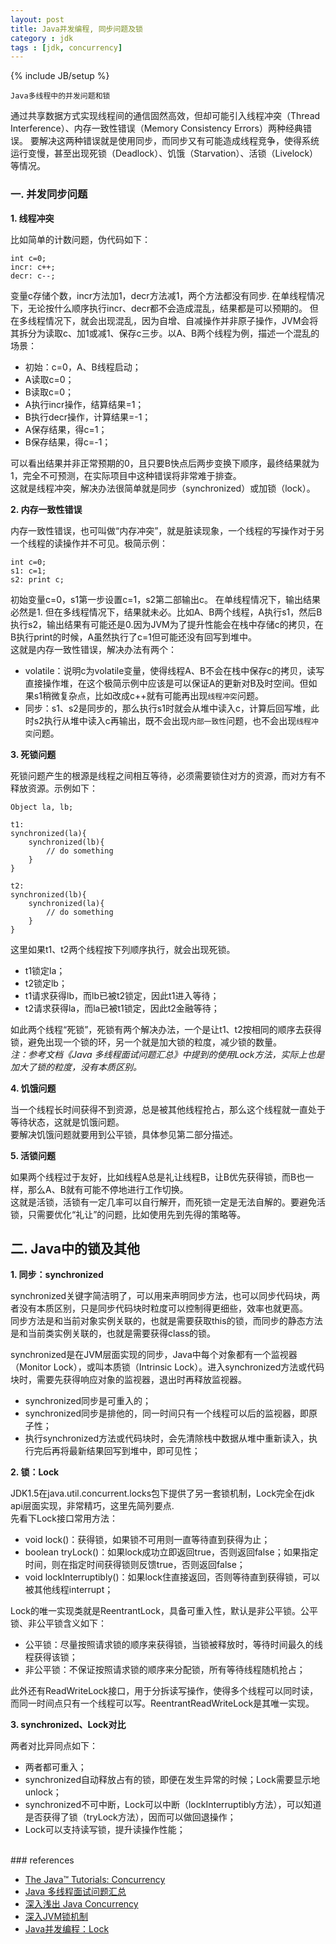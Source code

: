 ```yaml
---
layout: post
title: Java并发编程, 同步问题及锁
category : jdk
tags : [jdk, concurrency]
---
```

{% include JB/setup %}


`Java多线程中的并发问题和锁`  

通过共享数据方式实现线程间的通信固然高效，但却可能引入线程冲突（Thread Interference）、内存一致性错误（Memory Consistency Errors）两种经典错误。
要解决这两种错误就是使用同步，而同步又有可能造成线程竞争，使得系统运行变慢，甚至出现死锁（Deadlock）、饥饿（Starvation）、活锁（Livelock）等情况。


### 一. 并发同步问题  

**1. 线程冲突**  

比如简单的计数问题，伪代码如下：  

	int c=0;
	incr: c++;
	decr: c--;

变量c存储个数，incr方法加1，decr方法减1，两个方法都没有同步.
在单线程情况下，无论按什么顺序执行incr、decr都不会造成混乱，结果都是可以预期的。
但在多线程情况下，就会出现混乱，因为自增、自减操作并非原子操作，JVM会将其拆分为读取c、加1或减1、保存c三步。以A、B两个线程为例，描述一个混乱的场景：  

+ 初始：c=0，A、B线程启动；
+ A读取c=0；
+ B读取c=0；
+ A执行incr操作，结算结果=1；
+ B执行decr操作，计算结果=-1；
+ A保存结果，得c=1；
+ B保存结果，得c=-1；

可以看出结果并非正常预期的0，且只要B快点后两步变换下顺序，最终结果就为1，完全不可预测，在实际项目中这种错误将非常难于排查。  
这就是线程冲突，解决办法很简单就是同步（synchronized）或加锁（lock）。  


**2. 内存一致性错误**  

内存一致性错误，也可叫做“内存冲突”，就是脏读现象，一个线程的写操作对于另一个线程的读操作并不可见。极简示例：  

	int c=0;
	s1: c=1;
	s2: print c;

初始变量c=0，s1第一步设置c=1，s2第二部输出c。
在单线程情况下，输出结果必然是1.
但在多线程情况下，结果就未必。比如A、B两个线程，A执行s1，然后B执行s2，输出结果有可能还是0.因为JVM为了提升性能会在栈中存储c的拷贝，在B执行print的时候，A虽然执行了c=1但可能还没有回写到堆中。  
这就是内存一致性错误，解决办法有两个：  

+ volatile：说明c为volatile变量，使得线程A、B不会在栈中保存c的拷贝，读写直接操作堆，在这个极简示例中应该是可以保证A的更新对B及时空间。但如果s1稍微复杂点，比如改成c++就有可能再出现`线程冲突`问题。
+ 同步：s1、s2是同步的，那么执行s1时就会从堆中读入c，计算后回写堆，此时s2执行从堆中读入c再输出，既不会出现`内部一致性`问题，也不会出现`线程冲突`问题。  


**3. 死锁问题**  

死锁问题产生的根源是线程之间相互等待，必须需要锁住对方的资源，而对方有不释放资源。示例如下：  

	Object la, lb;
	
	t1:
	synchronized(la){
		synchronized(lb){
			// do something
		}
	}
	
	t2:
	synchronized(lb){
		synchronized(la){
			// do something
		}
	}

这里如果t1、t2两个线程按下列顺序执行，就会出现死锁。  

+ t1锁定la；
+ t2锁定lb；
+ t1请求获得lb，而lb已被t2锁定，因此t1进入等待；
+ t2请求获得la，而la已被t1锁定，因此t2金融等待；

如此两个线程“死锁”，死锁有两个解决办法，一个是让t1、t2按相同的顺序去获得锁，避免出现一个锁的环，另一个就是加大锁的粒度，减少锁的数量。  
*注：参考文档《Java 多线程面试问题汇总》中提到的使用Lock方法，实际上也是加大了锁的粒度，没有本质区别。*  


**4. 饥饿问题**  

当一个线程长时间获得不到资源，总是被其他线程抢占，那么这个线程就一直处于等待状态，这就是饥饿问题。  
要解决饥饿问题就要用到公平锁，具体参见第二部分描述。  


**5. 活锁问题**  

如果两个线程过于友好，比如线程A总是礼让线程B，让B优先获得锁，而B也一样，那么A、B就有可能不停地进行工作切换。  
这就是活锁，活锁有一定几率可以自行解开，而死锁一定是无法自解的。要避免活锁，只需要优化“礼让”的问题，比如使用先到先得的策略等。  


## 二. Java中的锁及其他

**1. 同步：synchronized**  

synchronized关键字简洁明了，可以用来声明同步方法，也可以同步代码块，两者没有本质区别，只是同步代码块时粒度可以控制得更细些，效率也就更高。  
同步方法是和当前对象实例关联的，也就是需要获取this的锁，而同步的静态方法是和当前类实例关联的，也就是需要获得class的锁。  

synchronized是在JVM层面实现的同步，Java中每个对象都有一个监视器（Monitor Lock），或叫本质锁（Intrinsic Lock）。进入synchronized方法或代码块时，需要先获得响应对象的监视器，退出时再释放监视器。  

+ synchronized同步是可重入的；
+ synchronized同步是排他的，同一时间只有一个线程可以后的监视器，即原子性；
+ 执行synchronized方法或代码块时，会先清除栈中数据从堆中重新读入，执行完后再将最新结果回写到堆中，即可见性；


**2. 锁：Lock**  

JDK1.5在java.util.concurrent.locks包下提供了另一套锁机制，Lock完全在jdk api层面实现，非常精巧，这里先简列要点.  
先看下Lock接口常用方法：  

+ void lock()：获得锁，如果锁不可用则一直等待直到获得为止；
+ boolean tryLock()：如果lock成功立即返回true，否则返回false；如果指定时间，则在指定时间获得锁则反馈true，否则返回false；
+ void lockInterruptibly()：如果lock住直接返回，否则等待直到获得锁，可以被其他线程interrupt；

Lock的唯一实现类就是ReentrantLock，具备可重入性，默认是非公平锁。公平锁、非公平锁含义如下：  

+ 公平锁：尽量按照请求锁的顺序来获得锁，当锁被释放时，等待时间最久的线程获得该锁；
+ 非公平锁：不保证按照请求锁的顺序来分配锁，所有等待线程随机抢占；

此外还有ReadWriteLock接口，用于分拆读写操作，使得多个线程可以同时读，而同一时间点只有一个线程可以写。ReentrantReadWriteLock是其唯一实现。  


**3. synchronized、Lock对比**  

两者对比异同点如下：  

+ 两者都可重入；
+ synchronized自动释放占有的锁，即便在发生异常的时候；Lock需要显示地unlock；
+ synchronized不可中断，Lock可以中断（lockInterruptibly方法），可以知道是否获得了锁（tryLock方法），因而可以做回退操作；
+ Lock可以支持读写锁，提升读操作性能；


<br />
### references

+ [The Java™ Tutorials: Concurrency](http://docs.oracle.com/javase/tutorial/essential/concurrency/sync.html)
+ [Java 多线程面试问题汇总](http://www.ituring.com.cn/article/111835)
+ [深入浅出 Java Concurrency](http://blog.csdn.net/fg2006/article/details/6397900)
+ [深入JVM锁机制](http://wenku.baidu.com/view/41480552f01dc281e53af090.html)
+ [Java并发编程：Lock](http://www.cnblogs.com/dolphin0520/p/3923167.html)

